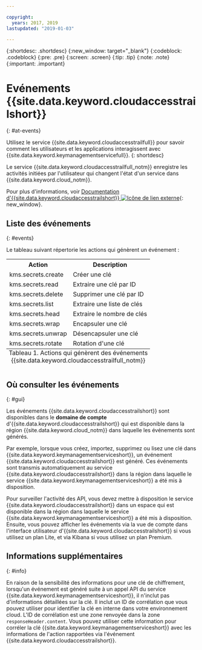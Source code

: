 ```yaml
---

copyright:
  years: 2017, 2019
lastupdated: "2019-01-03"

---
```


{:shortdesc: .shortdesc}
{:new_window: target="_blank"}
{:codeblock: .codeblock}
{:pre: .pre}
{:screen: .screen}
{:tip: .tip}
{:note: .note}
{:important: .important}

# Evénements {{site.data.keyword.cloudaccesstrailshort}}
{: #at-events}

Utilisez le service {{site.data.keyword.cloudaccesstrailfull}} pour savoir comment les utilisateurs et les applications interagissent avec {{site.data.keyword.keymanagementservicefull}}. 
{: shortdesc}

Le service {{site.data.keyword.cloudaccesstrailfull_notm}} enregistre les activités initiées par l'utilisateur qui changent l'état d'un service dans {{site.data.keyword.cloud_notm}}. 

Pour plus d'informations, voir [Documentation d'{{site.data.keyword.cloudaccesstrailshort}} ![Icône de lien externe](../../icons/launch-glyph.svg "Icône de lien externe")](/docs/services/cloud-activity-tracker/index.html#getting-started-with-cla){: new_window}.

## Liste des événements
{: #events}

Le tableau suivant répertorie les actions qui génèrent un événement :

<table>
    <tr>
        <th>Action</th>
        <th>Description</th>
    </tr>
    <tr>
        <td>kms.secrets.create</td>
        <td>Créer une clé</td>
    </tr>
    <tr>
        <td>kms.secrets.read</td>
        <td>Extraire une clé par ID</td>
    </tr>
   <tr>
        <td>kms.secrets.delete</td>
        <td>Supprimer une clé par ID</td>
    </tr>
    <tr>
        <td>kms.secrets.list</td>
        <td>Extraire une liste de clés</td>
    </tr>
    <tr>
        <td>kms.secrets.head</td>
        <td>Extraire le nombre de clés</td>
    </tr>
     <tr>
        <td>kms.secrets.wrap</td>
        <td>Encapsuler une clé</td>
    </tr>
     <tr>
        <td>kms.secrets.unwrap</td>
        <td>Désencapsuler une clé</td>
    </tr>
     <tr>
        <td>kms.secrets.rotate</td>
        <td>Rotation d'une clé</td>
    </tr>
    <caption style="caption-side:bottom;">Tableau 1. Actions qui génèrent des événements {{site.data.keyword.cloudaccesstrailfull_notm}}</caption>
</table>

## Où consulter les événements
{: #gui}

<!-- Option 2: Add the following sentence if your service sends events to the account domain. -->

Les événements {{site.data.keyword.cloudaccesstrailshort}} sont disponibles dans le **domaine de compte** d'{{site.data.keyword.cloudaccesstrailshort}} qui est disponible dans la région {{site.data.keyword.cloud_notm}} dans laquelle les événements sont générés.

Par exemple, lorsque vous créez, importez, supprimez ou lisez une clé dans {{site.data.keyword.keymanagementserviceshort}}, un événement {{site.data.keyword.cloudaccesstrailshort}} est généré. Ces événements sont transmis automatiquement au service {{site.data.keyword.cloudaccesstrailshort}} dans la région dans laquelle le service {{site.data.keyword.keymanagementserviceshort}} a été mis à disposition.

Pour surveiller l'activité des API, vous devez mettre à disposition le service {{site.data.keyword.cloudaccesstrailshort}} dans un espace qui est disponible dans la région dans laquelle le service {{site.data.keyword.keymanagementserviceshort}} a été mis à disposition. Ensuite, vous pouvez afficher les événements via la vue de compte dans l'interface utilisateur d'{{site.data.keyword.cloudaccesstrailshort}} si vous utilisez un plan Lite, et via Kibana si vous utilisez un plan Premium.

## Informations supplémentaires
{: #info}

En raison de la sensibilité des informations pour une clé de chiffrement, lorsqu'un événement est généré suite à un appel API du service {{site.data.keyword.keymanagementserviceshort}}, il n'inclut pas d'informations détaillées sur la clé. Il inclut un ID de corrélation que vous pouvez utiliser pour identifier la clé en interne dans votre environnement cloud. L'ID de corrélation est une zone renvoyée dans la zone `responseHeader.content`. Vous pouvez utiliser cette information pour corréler la clé {{site.data.keyword.keymanagementserviceshort}} avec les informations de l'action rapportées via l'événement {{site.data.keyword.cloudaccesstrailshort}}.
